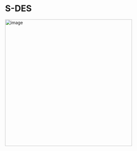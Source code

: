 # S-DES
<img width="416" alt="image" src="https://github.com/user-attachments/assets/5e5ca530-f09c-451b-a501-6a9bf480039d">

